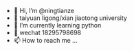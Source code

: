 - 👋 Hi, I’m @ningtianze
- 👀 taiyuan ligong/xian jiaotong university
- 🌱 I’m currently learning python
- 💞️ wechat 18295798698
- 📫 How to reach me ...

<!---
ningtianze/ningtianze is a ✨ special ✨ repository because its `README.md` (this file) appears on your GitHub profile.
You can click the Preview link to take a look at your changes.
--->
